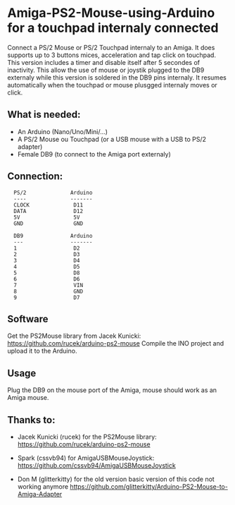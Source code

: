 # Amiga-PS2-Mouse-using-Arduino for a touchpad internaly connected
Connect a PS/2 Mouse or PS/2 Touchpad internaly to an Amiga.
It does supports up to 3 buttons mices, acceleration and tap click on touchpad.
This version includes a timer and disable itself after 5 secondes of inactivity. This allow the use of mouse or joystik plugged to the DB9 externaly while this version is soldered in the DB9 pins internaly.
It resumes automatically when the touchpad or mouse plusgged internaly moves or click.

## What is needed:

  - An Arduino (Nano/Uno/Mini/...)
  - A PS/2 Mouse ou Touchpad (or a USB mouse with a USB to PS/2 adapter)
  - Female DB9 (to connect to the Amiga port externaly)
  
## Connection:
```
  PS/2              Arduino
  ----              -------
  CLOCK              D11 
  DATA               D12
  5V                 5V
  GND                GND
  
  DB9               Arduino
  ---               -------
  1                  D2
  2                  D3
  3                  D4
  4                  D5
  5                  D8
  6                  D6
  7                  VIN
  8                  GND 
  9                  D7
```

## Software

Get the PS2Mouse library from Jacek Kunicki: https://github.com/rucek/arduino-ps2-mouse
Compile the INO project and upload it to the Arduino.

## Usage

Plug the DB9 on the mouse port of the Amiga, mouse should work as an Amiga mouse.

## Thanks to:

  - Jacek Kunicki (rucek) for the PS2Mouse library:
    https://github.com/rucek/arduino-ps2-mouse
  
  
  - Spark (cssvb94) for AmigaUSBMouseJoystick:
    https://github.com/cssvb94/AmigaUSBMouseJoystick


  - Don M (glitterkitty) for the old version basic version of this code not working anymore
    https://github.com/glitterkitty/Arduino-PS2-Mouse-to-Amiga-Adapter
  


 
  


